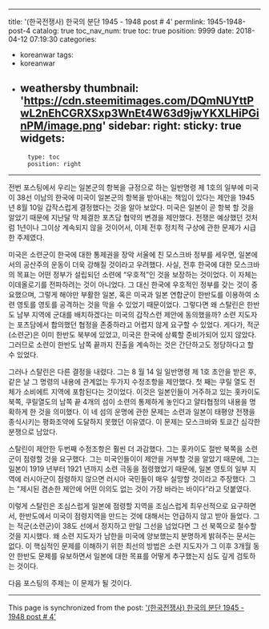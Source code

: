 
---
title: '(한국전쟁사) 한국의 분단 1945 - 1948 post # 4'
permlink: 1945-1948-post-4
catalog: true
toc_nav_num: true
toc: true
position: 9999
date: 2018-04-12 07:19:30
categories:
- koreanwar
tags:
- koreanwar
- weathersby
thumbnail: 'https://cdn.steemitimages.com/DQmNUYttPwL2nEhCGRXSxp3WnEt4W63d9jwYKXLHiPGinPM/image.png'
sidebar:
    right:
        sticky: true
widgets:
    -
        type: toc
        position: right
---


전번 포스팅에서 우리는 일본군의 항복을 규정으로 하는 일반명령 제 1호의 일부에 미국이 38선 이남의 한국에 미국이 일본군의 항복을 받아내는 책임이 있다는 제안을 1945년 8월 10일 갑작스럽게 결정했다는 것을 알아 보았다.  미국은 일본이 곧 항복 할 것을 알았기 때문에 지난달 막 체결한 포츠담 협약의 변경을 제안했다. 전쟁은 예상했던 것처럼 1년이나 그이상 계속되지 않을 것이어서, 이제 전후 정치적 구상에 관한 문제가 시급한 주제였다. 

미국은 소련군이 한국에 대한 통제권을 장악 서울에 친 모스크바 정부를 세우면, 일본에서의 공산주의 운동이 더욱 강해질 것이라고 우려했다. 사실, 전후 한국에 대한 모스크바의 목표는 어떤 정부가 설립되던 소련에 “우호적”인 것을 보장하는 것이었다. 이 자체는 이데올로기를 전파하려는 것이 아니었다. 그 대신 한국에 우호적인 정부를 갖는 것이 중요했으며, 그렇게 해야만 부활한 일본, 혹은 미국과 일본 연합군이 한반도를 이용하여 소련 영토를 영토를 공격하는 것을 막을 수 있었기 때문이었다. 그렇다면 왜 스탈린은 한반도 남부 지역에 군대를 배치하겠다는 미국의 갑작스런 제안에 동의했을까? 소련 지도자는 포츠담에서 합의했던 협정을 존중하라고 어렵지 않게 요구할 수 있었다. 게다가, 적군(소련군)은 이미 한반도 북부에 있었고, 미국은 한국에 상륙할 준비가되어 있지 않았다. 그러므로 소련이 한반도 남쪽 끝까지 진출을 계속하는 것은 간단하고도 정당하다고 할 수 있었다.  

그러나 스탈린은 다른 결정을 내렸다. 그는 8 월 14 일 일반명령 제 1호 초안을 받은 후, 같은 날 그 명령의 내용에 관계없는 두가지 수정조항을 제안했다. 첫 째는 쿠릴 열도 전체가 소비에트 지역에 포함된다는 것이었다. 이것은 일본인들이 거주하고 있는 홋카이도 북쪽, 쿠릴열도의 남쪽 끝 4개의 섬이 소련의 통제하게 놓인다고 얄타협정의 내용을 명확하게 한 것을 의미했다. 이 네 섬의 운명에 관한 문제는 소련과 일본이 태평양 전쟁을 종식시키는 평화조약에 도달하지 못했던 이유였다. 이 문제는 모스크바와 토쿄간 심각한 분쟁으로 남았다. 

스탈린이 제안한 두번째 수정조항은 훨씬 더 과감했다. 그는 홋카이도 절반 북쪽을 소련군이 점령할 것을 요구했다. 그는 미국인들이이 제안을 거부할 것을 알았기 때문에, 그는 일본이 1919 년부터 1921 년까지 소련 극동을 점령했었기 때문에, 일본 영토의 일부 지역에 러시아군이 점령하지 않으면 러시아 국민들이 매우 실망할 것이라고 주장했다. 그는 "제시된 겸손한 제안에 어떤 이의도 없는 것이 가장 바라는 바이다”라고 덧붙였다.

이렇게 스탈린은 조심스럽게 일본에 점령할 지역을 조심스럽게 최우선적으로 요구하면서, 한반도에서 미국이 점령지역을 만드는 것에 대해서는 언급하지 않고 받아 들었다. 그는 적군(소련군)이 38도 선에서 정지하고 만일 그선을 넘었다면 그 선 북쪽으로 철수할 것을 지시했다. 왜 소련 지도자가 남한을 미국에 양보했는지 분명하게 밝혀주는 문서는 없다. 이 핵심적인 문제를 이해하기 위한 최선의 방법은 소련 지도자가 그 이후 3개월 동안 한반도 문제를 유보하면서 일본에 대한 목표를 어떻게 추구했는지 심도 깊게 검토하는 것이다. 

다음 포스팅의 주제는 이 문제가 될 것이다.

- - -

This page is synchronized from the post: ['(한국전쟁사) 한국의 분단 1945 - 1948 post # 4'](https://steemit.com/@wisdomandjustice/1945-1948-post-4)
